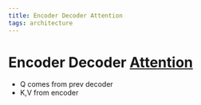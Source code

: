 ```yaml
---
title: Encoder Decoder Attention
tags: architecture 
---
```


# Encoder Decoder [Attention](Attention.md)
- Q comes from prev decoder
- K,V from encoder
























